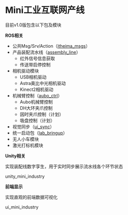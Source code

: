 # Mini工业互联网产线

目前v1.0版包含以下包及模块

**ROS相关**

- 公共Msg/Srv/Action（[itheima_msgs](src/itheima_msgs)）
- 产品装配流水线（[assembly_line](src/assembly_line)）
  - 红外信号信息获取
  - 传送带启停控制
- 相机驱动模块
  - USB相机驱动
  - Astra奥比中光相机驱动
  - Kinect2相机驱动
- 机械臂控制（[aubo_ctrl](src/aubo_ctrl)）
  - Aubo机械臂控制
  - DH大环夹爪控制
  - 因时夹爪控制（计划）
  - 吸盘控制（计划）
- 视觉同步（[ui_sync](src/ui_sync)）
- 统一启动包（[lab_bringup](src/lab_bringup)）
- 无人小车模块
- 激光打标机模块

**Unity相关**

实现装配线数字孪生，用于实时同步展示流水线各个环节状态

unity_mini_industry

**前端显示**

实现直观的前端数据可视化

ui_mini_industry


